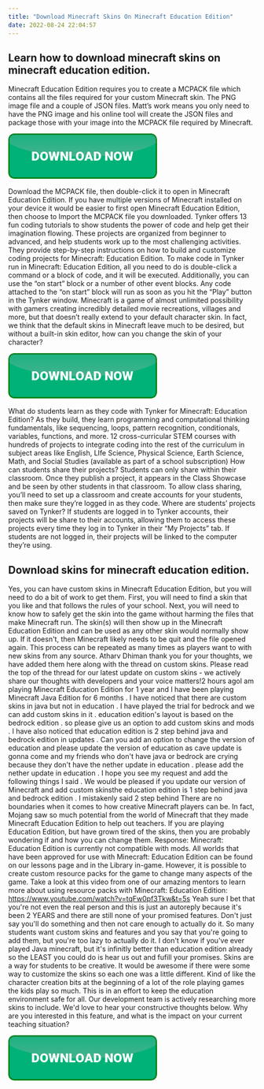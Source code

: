 ```yaml
---
title: "Download Minecraft Skins On Minecraft Education Edition"
date: 2022-08-24 22:04:57
---
```


## Learn how to download minecraft skins on minecraft education edition.

Minecraft Education Edition requires you to create a MCPACK file which contains all the files required for your custom Minecraft skin. The PNG image file and a couple of JSON files. Matt’s work means you only need to have the PNG image and his online tool will create the JSON files and package those with your image into the MCPACK file required by Minecraft.

[![button](https://github.com/minecraftbay/minecraftbay.github.io/blob/main/dlbutton.png?raw=true)](https://minecraftsync.com/download-minecraft-skin)


Download the MCPACK file, then double-click it to open in Minecraft Education Edition. If you have multiple versions of Minecraft installed on your device it would be easier to first open Minecraft Education Edition, then choose to Import the MCPACK file you downloaded.
Tynker offers 13 fun coding tutorials to show students the power of code and help get their imagination flowing. These projects are organized from beginner to advanced, and help students work up to the most challenging activities. They provide step-by-step instructions on how to build and customize coding projects for Minecraft: Education Edition.
To make code in Tynker run in Minecraft: Education Edition, all you need to do is double-click a command or a block of code, and it will be executed. Additionally, you can use the “on start” block or a number of other event blocks. Any code attached to the “on start” block will run as soon as you hit the “Play” button in the Tynker window.
Minecraft is a game of almost unlimited possibility with gamers creating incredibly detailed movie recreations, villages and more, but that doesn’t really extend to your default character skin. In fact, we think that the default skins in Minecraft leave much to be desired, but without a built-in skin editor, how can you change the skin of your character?

[![button](https://github.com/minecraftbay/minecraftbay.github.io/blob/main/dlbutton.png?raw=true)](https://minecraftsync.com/download-minecraft-skin)


What do students learn as they code with Tynker for Minecraft: Education Edition? As they build, they learn programming and computational thinking fundamentals, like sequencing, loops, pattern recognition, conditionals, variables, functions, and more.
12 cross-curricular STEM courses with hundreds of projects to integrate coding into the rest of the curriculum in subject areas like English, LIfe Science, Physical Science, Earth Science, Math, and Social Studies (available as part of a school subscription)
How can students share their projects? Students can only share within their classroom. Once they publish a project, it appears in the Class Showcase and be seen by other students in that classroom. To allow class sharing, you’ll need to set up a classroom and create accounts for your students, then make sure they’re logged in as they code.
Where are students’ projects saved on Tynker? If students are logged in to Tynker accounts, their projects will be share to their accounts, allowing them to access these projects every time they log in to Tynker in their “My Projects” tab. If students are not logged in, their projects will be linked to the computer they’re using.

## Download skins for minecraft education edition.

Yes, you can have custom skins in Minecraft Education Edition, but you will need to do a bit of work to get them. First, you will need to find a skin that you like and that follows the rules of your school. Next, you will need to know how to safely get the skin into the game without harming the files that make Minecraft run.
The skin(s) will then show up in the Minecraft Education Edition and can be used as any other skin would normally show up. If it doesn't, then Minecraft likely needs to be quit and the file opened again. This process can be repeated as many times as players want to with new skins from any source.
Atharv Dhiman thank you for your thoughts, we have added them here along with the thread on custom skins. Please read the top of the thread for our latest update on custom skins - we actively share our thoughts with developers and your voice matters!2 hours agoI am playing Minecraft Education Edition for 1 year and I have been playing Minecraft Java Edition for 6 months . I have noticed that there are custom skins in java but not in education . I have played the trial for bedrock and we can add custom skins in it . education edition's layout is based on the bedrock edition . so please give us an option to add custom skins and mods . I have also noticed that education edition is 2 step behind java and bedrock edition in updates . Can you add an option to change the version of education and please update the version of education as cave update is gonna come and my friends who don't have java or bedrock are crying because they don't have the nether update in education . please add the nether update in education . I hope you see my request and add the following things I said . We would be pleased if you update our version of Minecraft and add custom skinsthe education edition is 1 step behind java and bedrock edition . I mistakenly said 2 step behind
There are no boundaries when it comes to how creative Minecraft players can be. In fact, Mojang saw so much potential from the world of Minecraft that they made Minecraft Education Edition to help out teachers. If you are playing Education Edition, but have grown tired of the skins, then you are probably wondering if and how you can change them.
Response: Minecraft: Education Edition is currently not compatible with mods. All worlds that have been approved for use with Minecraft: Education Edition can be found on our lessons page and in the Library in-game. However, it is possible to create custom resource packs for the game to change many aspects of the game. Take a look at this video from one of our amazing mentors to learn more about using resource packs with Minecraft: Education Edition: https://www.youtube.com/watch?v=tqFw0pf3Tkw&t=5s
Yeah sure I bet that you're not even the real person and this is just an autoreply because it's been 2 YEARS and there are still none of your promised features. Don't just say you'll do something and then not care enough to actually do it. So many students want custom skins and features and you say that you're going to add them, but you're too lazy to actually do it. I don't know if you've ever played Java minecraft, but it's infinitly better than education edition already so the LEAST you could do is hear us out and fufill your promises.
Skins are a way for students to be creative. It would be awesome if there were some way to customize the skins so each one was a little different. Kind of like the character creation bits at the beginning of a lot of the role playing games the kids play so much.
This is in an effort to keep the education environment safe for all. Our development team is actively researching more skins to include. We'd love to hear your constructive thoughts below. Why are you interested in this feature, and what is the impact on your current teaching situation?


[![button](https://github.com/minecraftbay/minecraftbay.github.io/blob/main/dlbutton.png?raw=true)](https://minecraftsync.com/download-minecraft-skin)